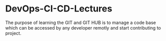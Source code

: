 # DevOps-CI-CD-Lectures
The purpose of learning the GIT and GIT HUB is to manage a code base which can be accessed by any developer remotly and start contributing to project.

